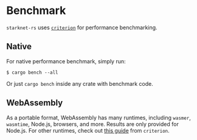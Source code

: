 # Benchmark

`starknet-rs` uses [`criterion`](https://github.com/bheisler/criterion.rs) for performance benchmarking.

## Native

For native performance benchmark, simply run:

```console
$ cargo bench --all
```

Or just `cargo bench` inside any crate with benchmark code.

## WebAssembly

As a portable format, WebAssembly has many runtimes, including `wasmer`, `wasmtime`, Node.js, browsers, and more. Results are only provided for Node.js. For other runtimes, check out [this guide](https://github.com/bheisler/criterion.rs/blob/version-0.4/book/src/user_guide/wasi.md) from `criterion`.
